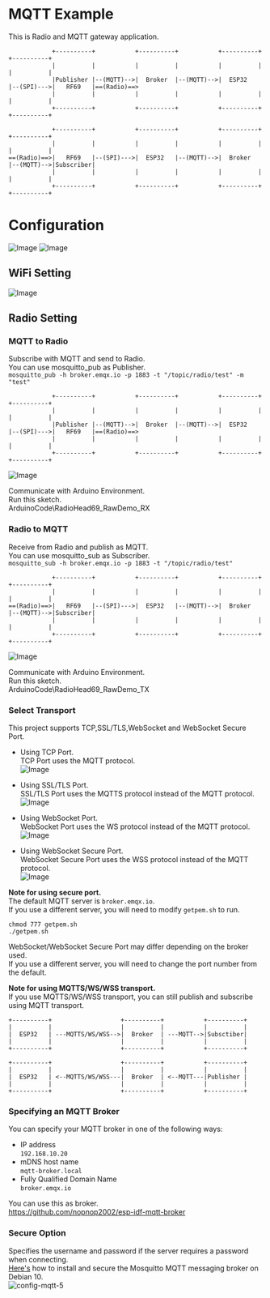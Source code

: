 # MQTT Example   
This is Radio and MQTT gateway application.   
```
            +----------+           +----------+           +----------+           +----------+
            |          |           |          |           |          |           |          |
            |Publisher |--(MQTT)-->|  Broker  |--(MQTT)-->|  ESP32   |--(SPI)--->|   RF69   |==(Radio)==>
            |          |           |          |           |          |           |          |
            +----------+           +----------+           +----------+           +----------+

            +----------+           +----------+           +----------+           +----------+
            |          |           |          |           |          |           |          |
==(Radio)==>|   RF69   |--(SPI)--->|  ESP32   |--(MQTT)-->|  Broker  |--(MQTT)-->|Subscriber|
            |          |           |          |           |          |           |          |
            +----------+           +----------+           +----------+           +----------+
```


# Configuration   
![Image](https://github.com/user-attachments/assets/35388735-4462-4a30-9e3a-936e0a1b84bd)
![Image](https://github.com/user-attachments/assets/c1767a6a-e171-4637-9f39-639302d390eb)

## WiFi Setting
![Image](https://github.com/user-attachments/assets/5353f2fd-be8e-4137-ab0b-0b9a2f0c91e8)

## Radio Setting

### MQTT to Radio   
 Subscribe with MQTT and send to Radio.   
 You can use mosquitto_pub as Publisher.   
 ```mosquitto_pub -h broker.emqx.io -p 1883 -t "/topic/radio/test" -m "test"```

```
            +----------+           +----------+           +----------+           +----------+
            |          |           |          |           |          |           |          |
            |Publisher |--(MQTT)-->|  Broker  |--(MQTT)-->|  ESP32   |--(SPI)--->|   RF69   |==(Radio)==>
            |          |           |          |           |          |           |          |
            +----------+           +----------+           +----------+           +----------+
```

![Image](https://github.com/user-attachments/assets/cd118950-9d0d-4d01-ad96-5110c9cd6819)

Communicate with Arduino Environment.   
Run this sketch.   
ArduinoCode\RadioHead69_RawDemo_RX   

### Radio to MQTT   
 Receive from Radio and publish as MQTT.   
 You can use mosquitto_sub as Subscriber.   
 ```mosquitto_sub -h broker.emqx.io -p 1883 -t "/topic/radio/test"```

```
            +----------+           +----------+           +----------+           +----------+
            |          |           |          |           |          |           |          |
==(Radio)==>|   RF69   |--(SPI)--->|  ESP32   |--(MQTT)-->|  Broker  |--(MQTT)-->|Subscriber|
            |          |           |          |           |          |           |          |
            +----------+           +----------+           +----------+           +----------+
```

![Image](https://github.com/user-attachments/assets/9d672fa5-131d-4fd3-a8f8-95ade4a22303)

Communicate with Arduino Environment.   
Run this sketch.   
ArduinoCode\RadioHead69_RawDemo_TX   

### Select Transport   
This project supports TCP,SSL/TLS,WebSocket and WebSocket Secure Port.   
- Using TCP Port.   
 TCP Port uses the MQTT protocol.   
 ![Image](https://github.com/user-attachments/assets/2df27b89-b69b-43bc-b688-83b1332396b2)

- Using SSL/TLS Port.   
 SSL/TLS Port uses the MQTTS protocol instead of the MQTT protocol.   
 ![Image](https://github.com/user-attachments/assets/d6f4f31e-6578-4860-b1b4-e4341c8ccd38)

- Using WebSocket Port.   
 WebSocket Port uses the WS protocol instead of the MQTT protocol.   
 ![Image](https://github.com/user-attachments/assets/c1767f30-a1ba-401e-87ea-3370a187c2ef)

- Using WebSocket Secure Port.   
 WebSocket Secure Port uses the WSS protocol instead of the MQTT protocol.   
 ![Image](https://github.com/user-attachments/assets/fdcd3170-b7bd-4455-a3b2-9dbf033f5c19)

__Note for using secure port.__   
The default MQTT server is ```broker.emqx.io```.   
If you use a different server, you will need to modify ```getpem.sh``` to run.   
```
chmod 777 getpem.sh
./getpem.sh
```

WebSocket/WebSocket Secure Port may differ depending on the broker used.   
If you use a different server, you will need to change the port number from the default.   

__Note for using MQTTS/WS/WSS transport.__   
If you use MQTTS/WS/WSS transport, you can still publish and subscribe using MQTT transport.   
```
+----------+                   +----------+           +----------+
|          |                   |          |           |          |
|  ESP32   | ---MQTTS/WS/WSS-->|  Broker  | ---MQTT-->|Subsctiber|
|          |                   |          |           |          |
+----------+                   +----------+           +----------+

+----------+                   +----------+           +----------+
|          |                   |          |           |          |
|  ESP32   | <--MQTTS/WS/WSS---|  Broker  | <--MQTT---|Publisher |
|          |                   |          |           |          |
+----------+                   +----------+           +----------+
```



### Specifying an MQTT Broker   
You can specify your MQTT broker in one of the following ways:   
- IP address   
 ```192.168.10.20```   
- mDNS host name   
 ```mqtt-broker.local```   
- Fully Qualified Domain Name   
 ```broker.emqx.io```

You can use this as broker.   
https://github.com/nopnop2002/esp-idf-mqtt-broker

### Secure Option
Specifies the username and password if the server requires a password when connecting.   
[Here's](https://www.digitalocean.com/community/tutorials/how-to-install-and-secure-the-mosquitto-mqtt-messaging-broker-on-debian-10) how to install and secure the Mosquitto MQTT messaging broker on Debian 10.   
![config-mqtt-5](https://github.com/user-attachments/assets/58555299-f9f0-424f-9d2f-a76b6fbe8da7)
